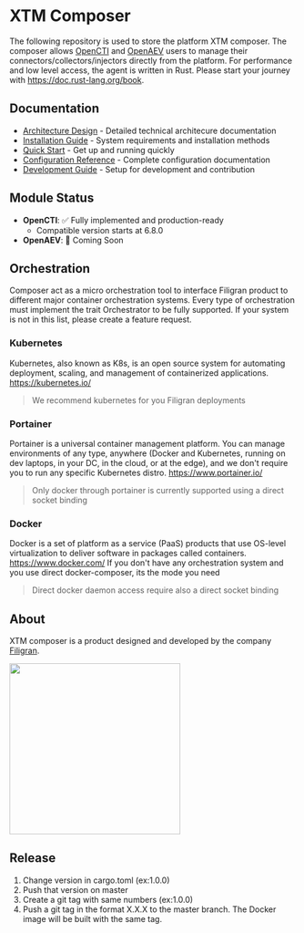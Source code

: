 # XTM Composer

The following repository is used to store the platform XTM composer.
The composer allows [OpenCTI](https://github.com/OpenCTI-Platform/opencti) and [OpenAEV](https://github.com/OpenAEV-Platform/openaev) users to manage their connectors/collectors/injectors directly from the platform.
For performance and low level access, the agent is written in Rust. Please start your journey
with https://doc.rust-lang.org/book.

## Documentation

- [Architecture Design](https://github.com/OpenCTI-Platform/docs/blob/docs/deployment/integration-manager/architecture.md) - Detailed technical architecure documentation
- [Installation Guide](https://github.com/OpenCTI-Platform/docs/blob/docs/deployment/integration-manager/installation.md) - System requirements and installation methods
- [Quick Start](https://github.com/OpenCTI-Platform/docs/blob/issue/deployment/integration-manager/quick-start.md) - Get up and running quickly
- [Configuration Reference](https://github.com/OpenCTI-Platform/docs/blob/docs/deployment/integration-manager/configuration.md) - Complete configuration documentation
- [Development Guide](https://github.com/OpenCTI-Platform/docs/blob/docs/deployment/integration-manager/development.md) - Setup for development and contribution

## Module Status

- **OpenCTI**: ✅ Fully implemented and production-ready
  - Compatible version starts at 6.8.0
- **OpenAEV**: 🚧 Coming Soon

## Orchestration

Composer act as a micro orchestration tool to interface Filigran product to different major container orchestration
systems.
Every type of orchestration must implement the trait Orchestrator to be fully supported.
If your system is not in this list, please create a feature request.

### Kubernetes

Kubernetes, also known as K8s, is an open source system for automating deployment, scaling, and management of
containerized applications. https://kubernetes.io/

> We recommend kubernetes for you Filigran deployments

### Portainer

Portainer is a universal container management platform. You can manage environments of any type, anywhere (Docker and
Kubernetes, running on dev laptops, in your DC, in the cloud, or at the edge), and we don't require you to run any
specific Kubernetes distro. https://www.portainer.io/

> Only docker through portainer is currently supported using a direct socket binding

### Docker

Docker is a set of platform as a service (PaaS) products that use OS-level virtualization to deliver software in
packages called containers. https://www.docker.com/
If you don't have any orchestration system and you use direct docker-composer, its the mode you need

> Direct docker daemon access require also a direct socket binding

## About

XTM composer is a product designed and developed by the company [Filigran](https://filigran.io).

<a href="https://filigran.io" alt="Filigran"><img src="https://github.com/OpenCTI-Platform/opencti/raw/master/.github/img/logo_filigran.png" width="300" /></a>

## Release

1. Change version in cargo.toml (ex:1.0.0)
2. Push that version on master
3. Create a git tag with same numbers (ex:1.0.0)
4. Push a git tag in the format X.X.X to the master branch. The Docker image will be built with the same tag.
